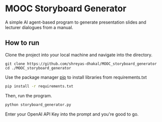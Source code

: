 # MOOC Storyboard Generator
A simple AI agent-based program to generate presentation slides and lecturer dialogues from a manual.

## How to run
Clone the project into your local machine and navigate into the directory.
```
git clone https://github.com/shreyas-dhakal/MOOC_storyboard_generator
cd ./MOOC_storyboard_generator
```

Use the package manager [pip](https://pip.pypa.io/en/stable/) to install libraries from requirements.txt

```bash
pip install -r requirements.txt
```

Then, run the program.
```bash
python storyboard_generator.py
```
Enter your OpenAI API Key into the prompt and you're good to go.

